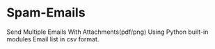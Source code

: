 # Spam-Emails
Send Multiple Emails With Attachments(pdf/png) Using Python built-in modules
Email list in csv format.
